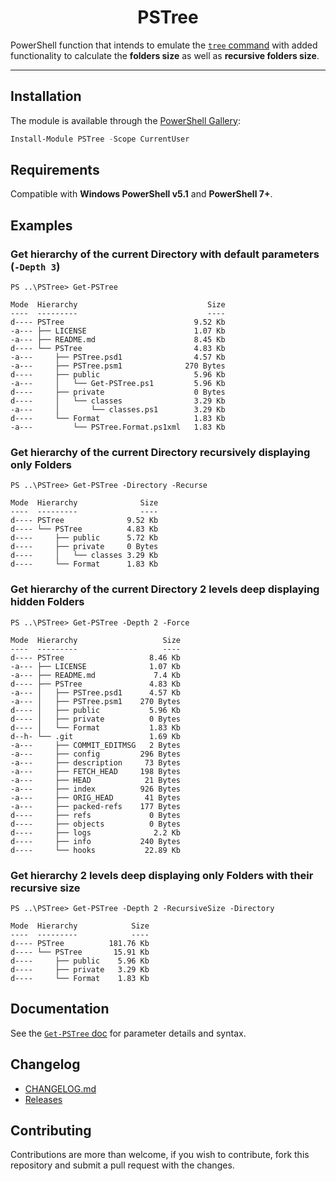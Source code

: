 <h1 align="center">PSTree</h1>

PowerShell function that intends to emulate the [`tree` command](https://docs.microsoft.com/en-us/windows-server/administration/windows-commands/tree) with added functionality to calculate the __folders size__ as well as __recursive folders size__.

---

## Installation

The module is available through the [PowerShell Gallery](https://www.powershellgallery.com/packages/PSTree):

```powershell
Install-Module PSTree -Scope CurrentUser
```

## Requirements

Compatible with __Windows PowerShell v5.1__ and __PowerShell 7+__.

## Examples

### Get hierarchy of the current Directory with default parameters (`-Depth 3`)

```
PS ..\PSTree> Get-PSTree

Mode  Hierarchy                             Size
----  ---------                             ----
d---- PSTree                             9.52 Kb
-a--- ├── LICENSE                        1.07 Kb
-a--- ├── README.md                      8.45 Kb
d---- └── PSTree                         4.83 Kb
-a---     ├── PSTree.psd1                4.57 Kb
-a---     ├── PSTree.psm1              270 Bytes
d----     ├── public                     5.96 Kb
-a---     │   └── Get-PSTree.ps1         5.96 Kb
d----     ├── private                    0 Bytes
d----     │   └── classes                3.29 Kb
-a---     │       └── classes.ps1        3.29 Kb
d----     └── Format                     1.83 Kb
-a---         └── PSTree.Format.ps1xml   1.83 Kb
```

### Get hierarchy of the current Directory recursively displaying only Folders

```
PS ..\PSTree> Get-PSTree -Directory -Recurse

Mode  Hierarchy              Size
----  ---------              ----
d---- PSTree              9.52 Kb
d---- └── PSTree          4.83 Kb
d----     ├── public      5.72 Kb
d----     ├── private     0 Bytes
d----     │   └── classes 3.29 Kb
d----     └── Format      1.83 Kb
```

### Get hierarchy of the current Directory 2 levels deep displaying hidden Folders

```
PS ..\PSTree> Get-PSTree -Depth 2 -Force

Mode  Hierarchy                   Size
----  ---------                   ----
d---- PSTree                   8.46 Kb
-a--- ├── LICENSE              1.07 Kb
-a--- ├── README.md             7.4 Kb
d---- ├── PSTree               4.83 Kb
-a--- │   ├── PSTree.psd1      4.57 Kb
-a--- │   ├── PSTree.psm1    270 Bytes
d---- │   ├── public           5.96 Kb
d---- │   ├── private          0 Bytes
d---- │   └── Format           1.83 Kb
d--h- └── .git                 1.69 Kb
-a---     ├── COMMIT_EDITMSG   2 Bytes
-a---     ├── config         296 Bytes
-a---     ├── description     73 Bytes
-a---     ├── FETCH_HEAD     198 Bytes
-a---     ├── HEAD            21 Bytes
-a---     ├── index          926 Bytes
-a---     ├── ORIG_HEAD       41 Bytes
-a---     ├── packed-refs    177 Bytes
d----     ├── refs             0 Bytes
d----     ├── objects          0 Bytes
d----     ├── logs              2.2 Kb
d----     ├── info           240 Bytes
d----     └── hooks           22.89 Kb
```

### Get hierarchy 2 levels deep displaying only Folders with their recursive size

```
PS ..\PSTree> Get-PSTree -Depth 2 -RecursiveSize -Directory

Mode  Hierarchy            Size
----  ---------            ----
d---- PSTree          181.76 Kb
d---- └── PSTree       15.91 Kb
d----     ├── public    5.96 Kb
d----     ├── private   3.29 Kb
d----     └── Format    1.83 Kb
```

## Documentation

See the [`Get-PSTree` doc](/docs/Get-PSTree.md) for parameter details and syntax.

## Changelog

- [CHANGELOG.md](CHANGELOG.md)
- [Releases](https://github.com/santisq/PSTree/releases)

## Contributing

Contributions are more than welcome, if you wish to contribute, fork this repository and submit a pull request with the changes.
